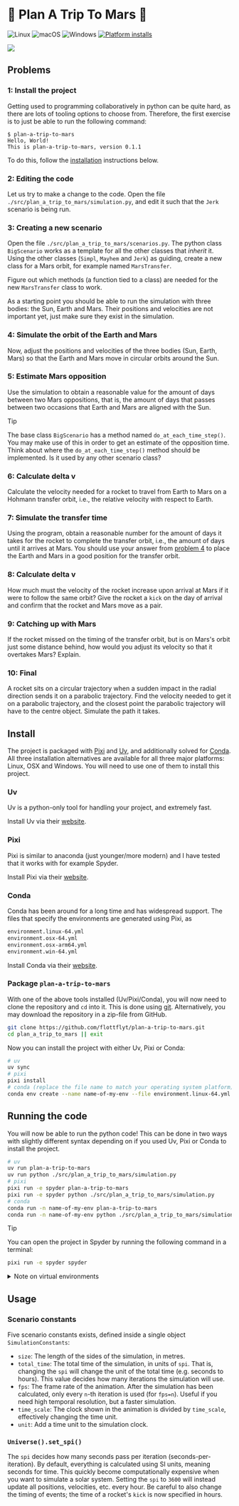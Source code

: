 # :rocket: Plan A Trip To Mars :rocket:

![Linux](https://img.shields.io/badge/Linux-%23.svg?logo=linux&color=FCC624&logoColor=black)
![macOS](https://img.shields.io/badge/macOS-%23.svg?logo=apple&color=000000&logoColor=white)
![Windows](https://img.shields.io/badge/Windows-%23.svg?logo=windows&color=0078D6&logoColor=white)
[![Platform installs](https://github.com/flottflyt/plan-a-trip-to-mars/actions/workflows/installs.yml/badge.svg)](https://github.com/flottflyt/plan-a-trip-to-mars/actions/workflows/installs.yml)

![](assets/animation.gif)

## Problems

### 1: Install the project

Getting used to programming collaboratively in python can be quite hard, as there are
lots of tooling options to choose from. Therefore, the first exercise is to just be able
to run the following command:

```console
$ plan-a-trip-to-mars
Hello, World!
This is plan-a-trip-to-mars, version 0.1.1
```

To do this, follow the [installation](#install) instructions below.

### 2: Editing the code

Let us try to make a change to the code. Open the file
`./src/plan_a_trip_to_mars/simulation.py`, and edit it such that the `Jerk` scenario is
being run.

### 3: Creating a new scenario

Open the file `./src/plan_a_trip_to_mars/scenarios.py`. The python class `BigScenario`
works as a template for all the other classes that _inherit_ it. Using the other classes
(`Simpl`, `Mayhem` and `Jerk`) as guiding, create a new class for a Mars orbit, for
example named `MarsTransfer`.

Figure out which methods (a function tied to a class) are needed for the new
`MarsTransfer` class to work.

As a starting point you should be able to run the simulation with three bodies: the Sun,
Earth and Mars. Their positions and velocities are not important yet, just make sure
they exist in the simulation.

### 4: Simulate the orbit of the Earth and Mars

Now, adjust the positions and velocities of the three bodies (Sun, Earth, Mars) so that
the Earth and Mars move in circular orbits around the Sun.

### 5: Estimate Mars opposition

Use the simulation to obtain a reasonable value for the amount of days between two Mars
oppositions, that is, the amount of days that passes between two occasions that Earth
and Mars are aligned with the Sun.

> [!TIP]
>
> The base class `BigScenario` has a method named `do_at_each_time_step()`. You may make
> use of this in order to get an estimate of the opposition time. Think about where the
> `do_at_each_time_step()` method should be implemented. Is it used by any other
> scenario class?

### 6: Calculate delta v

Calculate the velocity needed for a rocket to travel from Earth to Mars on a Hohmann
transfer orbit, i.e., the relative velocity with respect to Earth.

### 7: Simulate the transfer time

Using the program, obtain a reasonable number for the amount of days it takes for the
rocket to complete the transfer orbit, i.e., the amount of days until it arrives at
Mars. You should use your answer from
[problem 4](#4-simulate-the-orbit-of-the-earth-and-mars) to place the Earth and Mars in
a good position for the transfer orbit.

### 8: Calculate delta v

How much must the velocity of the rocket increase upon arrival at Mars if it were to
follow the same orbit? Give the rocket a `kick` on the day of arrival and confirm that
the rocket and Mars move as a pair.

### 9: Catching up with Mars

If the rocket missed on the timing of the transfer orbit, but is on Mars's orbit just
some distance behind, how would you adjust its velocity so that it overtakes Mars?
Explain.

### 10: Final

A rocket sits on a circular trajectory when a sudden impact in the radial direction
sends it on a parabolic trajectory. Find the velocity needed to get it on a parabolic
trajectory, and the closest point the parabolic trajectory will have to the centre
object. Simulate the path it takes.

## Install

The project is packaged with [Pixi] and [Uv], and additionally solved for [Conda]. All
three installation alternatives are available for all three major platforms: Linux, OSX
and Windows. You will need to use one of them to install this project.

### Uv

Uv is a python-only tool for handling your project, and extremely fast.

Install Uv via their [website](https://docs.astral.sh/uv/getting-started/installation/).

### Pixi

Pixi is similar to anaconda (just younger/more modern) and I have tested that it works
with for example Spyder.

Install Pixi via their [website](https://pixi.sh/latest/#installation).

### Conda

Conda has been around for a long time and has widespread support. The files that specify
the environments are generated using Pixi, as

```txt
environment.linux-64.yml
environment.osx-64.yml
environment.osx-arm64.yml
environment.win-64.yml
```

Install Conda via their
[website](https://docs.conda.io/projects/conda/en/stable/user-guide/install/index.html).

### Package `plan-a-trip-to-mars`

With one of the above tools installed (Uv/Pixi/Conda), you will now need to clone the
repository and `cd` into it. This is done using [git]. Alternatively, you may download
the repository in a zip-file from GitHub.

```bash
git clone https://github.com/flottflyt/plan-a-trip-to-mars.git
cd plan_a_trip_to_mars || exit
```

Now you can install the project with either Uv, Pixi or Conda:

```bash
# uv
uv sync
# pixi
pixi install
# conda (replace the file name to match your operating system platform)
conda env create --name name-of-my-env --file environment.linux-64.yml
```

## Running the code

You will now be able to run the python code! This can be done in two ways with slightly
different syntax depending on if you used Uv, Pixi or Conda to install the project.

```bash
# uv
uv run plan-a-trip-to-mars
uv run python ./src/plan_a_trip_to_mars/simulation.py
# pixi
pixi run -e spyder plan-a-trip-to-mars
pixi run -e spyder python ./src/plan_a_trip_to_mars/simulation.py
# conda
conda run -n name-of-my-env plan-a-trip-to-mars
conda run -n name-of-my-env python ./src/plan_a_trip_to_mars/simulation.py
```

> [!TIP]
>
> You can open the project in Spyder by running the following command in a terminal:
>
> ```bash
> pixi run -e spyder spyder
> ```

<details>
<summary>Note on virtual environments</summary>

When working on a python project, the best practice is to work inside a virtual
environment. This can be confusing to begin with, but the pros massively outweighs the
cons. Many programs exist that creates and manages virtual environments, and both Pixi
and Uv will do this automatically for you!

Many good alternatives for working with python using virtual environments exist. Pick
your favourite and learn how to use it.

</details>

## Usage

### Scenario constants

Five scenario constants exists, defined inside a single object `SimulationConstants`:

- `size`: The length of the sides of the simulation, in metres.
- `total_time`: The total time of the simulation, in units of `spi`. That is, changing
  the `spi` will change the unit of the total time (e.g. seconds to hours). This value
  decides how many iterations the simulation will use.
- `fps`: The frame rate of the animation. After the simulation has been calculated, only
  every `n`-th iteration is used (for `fps=n`). Useful if you need high temporal
  resolution, but a faster simulation.
- `time_scale`: The clock shown in the animation is divided by `time_scale`, effectively
  changing the time unit.
- `unit`: Add a time unit to the simulation clock.

### `Universe().set_spi()`

The `spi` decides how many seconds pass per iteration (seconds-per-iteration). By
default, everything is calculated using SI units, meaning seconds for time. This quickly
become computationally expensive when you want to simulate a solar system. Setting the
`spi` to `3600` will instead update all positions, velocities, etc. every hour. Be
careful to also change the timing of events; the time of a rocket's `kick` is now
specified in hours.

[conda]: https://docs.conda.io/en/latest/index.html
[git]: https://git-scm.com/
[pixi]: https://pixi.sh/latest/
[uv]: https://docs.astral.sh/uv/
